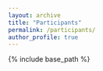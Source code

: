 ```yaml
---
layout: archive
title: "Participants"
permalink: /participants/
author_profile: true
---
```


{% include base_path %}
